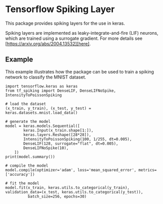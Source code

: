 # Tensorflow Spiking Layer

This package provides spiking layers for the use in keras.

Spiking layers are implemented as leaky-integrate-and-fire (LIF) neurons, which are trained using a surrogate gradient.
For more details see [https://arxiv.org/abs/2004.13532][here].

[here]: https://arxiv.org/abs/2004.13532

## Example

This example illustrates how the package can be used to train a spiking network to classify the 
MNIST dataset.

```{python}
import tensorflow.keras as keras
from tf_spiking import DenseLIF, DenseLIFNoSpike, IntensityToPoissonSpiking

# load the dataset
(x_train, y_train), (x_test, y_test) = keras.datasets.mnist.load_data()

# generate the model
model = keras.models.Sequential([
        keras.Input(x_train.shape[1:]),
        keras.layers.Reshape([28*28]),
        IntensityToPoissonSpiking(100, 1/255, dt=0.005),
        DenseLIF(128, surrogate="flat", dt=0.005),
        DenseLIFNoSpike(10),
    ])
print(model.summary())

# compile the model
model.compile(optimizer='adam', loss='mean_squared_error', metrics=['accuracy'])

# fit the model
model.fit(x_train, keras.utils.to_categorical(y_train), validation_data=(x_test, keras.utils.to_categorical(y_test)), 
          batch_size=256, epochs=30)
```